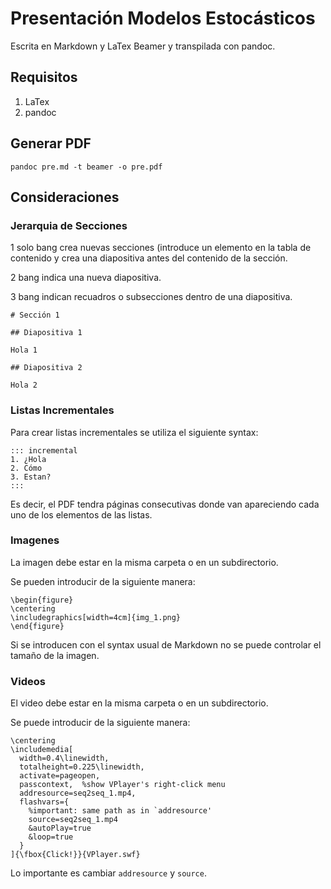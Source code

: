 # Presentación Modelos Estocásticos

Escrita en Markdown y LaTex Beamer y transpilada con pandoc.

## Requisitos

1. LaTex
2. pandoc

## Generar PDF

```
pandoc pre.md -t beamer -o pre.pdf
```

## Consideraciones

### Jerarquia de Secciones

1 solo bang crea nuevas secciones (introduce un elemento en la tabla de contenido y crea una diapositiva antes del contenido de la sección.

2 bang indica una nueva diapositiva.

3 bang indican recuadros o subsecciones dentro de una diapositiva.

```
# Sección 1

## Diapositiva 1

Hola 1

## Diapositiva 2

Hola 2
```

### Listas Incrementales

Para crear listas incrementales se utiliza el siguiente syntax:

```
::: incremental
1. ¿Hola
2. Cómo 
3. Estan?
:::
```

Es decir, el PDF tendra páginas consecutivas donde van apareciendo cada uno de los elementos de las listas.

### Imagenes

La imagen debe estar en la misma carpeta o en un subdirectorio.

Se pueden introducir de la siguiente manera:

```
\begin{figure}
\centering
\includegraphics[width=4cm]{img_1.png}
\end{figure}
```

Si se introducen con el syntax usual de Markdown no se puede controlar el tamaño de la imagen.

### Videos

El video debe estar en la misma carpeta o en un subdirectorio.

Se puede introducir de la siguiente manera:

```
\centering
\includemedia[
  width=0.4\linewidth,
  totalheight=0.225\linewidth,
  activate=pageopen,
  passcontext,  %show VPlayer's right-click menu
  addresource=seq2seq_1.mp4,
  flashvars={
    %important: same path as in `addresource'
    source=seq2seq_1.mp4
    &autoPlay=true
    &loop=true
  }
]{\fbox{Click!}}{VPlayer.swf}
```

Lo importante es cambiar `addresource` y `source`.
